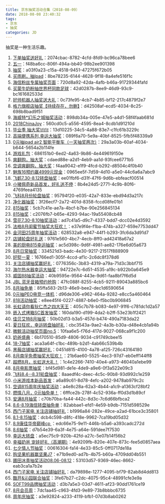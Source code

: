 ```yaml
---
title: 京东抽奖活动合集（2018-08-09）
date: 2018-08-08 23:40:32
tags:
- 京东
- 抽奖
categories: JD
---
```

抽奖是一种生活乐趣。
<!--more-->
1. [下单抽奖送好礼](https://sale.jd.com/act/CNG3trYx27yEX.html)：2074cbac-8782-4cfd-8fd9-bc96ca78bee6
2. [五一](https://sale.jd.com/act/N4gL8sZJXe.html)：f48ba6cc-806f-494a-bb40-98b2ee901398
3. [抽奖](https://sale.jd.com/act/dtToP3gx7OCBKD.html)：a03f0a23-c15a-4518-9451-47275f672b05
4. [买雨刷，抽Ipad](https://sale.jd.com/act/svlrndtxmo416.html)：8be78235-6144-4628-9f18-8a4efe516f1c
5. [海信粉丝专属抽奖页面](https://sale.jd.com/act/4toMzG5jeX2CZwuv.html)：720d8a92-42da-4afb-b46a-91729344fafd
6. [买蒙牛奶粉抽世界杯同款足球](https://sale.jd.com/act/UGbprCcw0m.html)：42d0287b-8ee9-46d9-93c9-bc161682533d
7. [好帅机器人抽奖送大礼](https://sale.jd.com/act/qzYfAxVibg6m.html)：0c73fe95-4cb7-4b85-bf12-217c4879f2e7
8. [格力旗舰店抽奖【持续存在，勿删】](https://sale.jd.com/act/sxY35ojWkC.html)：d42508af-ecd5-4034-8c25-698b8bad9f51
9. [海威特*幻乐之城抽奖活动](https://sale.jd.com/act/NrmetHp2Fi4L.html)：898db34a-005e-47e5-a4d1-58f4faab681d
10. [2018ChinaJoy](https://sale.jd.com/act/1UuBkvr8Jt7.html)：560cd0c5-a556-4595-8ea4-8cdb1d91210d
11. [毕业季 抽大奖\t\t\t](https://sale.jd.com/act/3SLPZ5Ybj7FDU.html)：13d10225-34c5-4a88-83e7-c1fc61b3229c
12. [高端便携系列,幸运大抽奖](https://sale.jd.com/act/7zBMrt5HRmLksY.html)：089f6a70-5e9a-40bf-8525-5fb5f48339a9
13. [0元抽ipad air2 智能平衡车（一天抽奖两次）](https://sale.jd.com/act/O1QBMSd2KTEHzhmf.html)：29a3a03b-60af-4034-b644-5654a2b114fe
14. [游戏礼包](https://sale.jd.com/act/BClHxZN1mRrb5P.html)：686151b0-6ed2-4a63-9b86-4e449619150e
15. [爽翻购，抽大奖](https://sale.jd.com/act/iFCghmnWEH01.html)：cdaed88e-a2d1-4eb9-aa1d-93fcee6771b5
16. [空调爽翻购，抽大奖](https://sale.jd.com/act/1uFvr6tD5VI0.html)：f4aa9042-e1f9-4fcd-b292-d8504c4f0b40
17. [魅族16预约赢4999元现金](https://sale.jd.com/act/InqRKmz0tg.html)：0965ee5f-7d59-4d10-a5e0-44c6a6a7abc9
18. [飞鹤7.30-8.12转盘抽奖](https://sale.jd.com/act/5CbJ0yLUhFs.html)：ee01fbf6-d31f-47f6-9d6b-ebfeacf00514
19. [小猪佩奇新品首发，好礼送不停](https://sale.jd.com/act/fbFuLiOQTBCAW0s.html)：8b4e24d5-2771-4c9b-80f6-4769feea4135
20. [飞科8月份轮盘抽奖](https://sale.jd.com/act/sVzvBGkcQH4t6RIF.html)：95794f20-e035-42a7-833e-ebd94d3a217c
21. [净化器抽奖](https://sale.jd.com/act/Gn0bVrw6XIEWdv1O.html)：3f26ecf7-2a72-401d-8358-fccd08fe01b1
22. [815抽奖](https://sale.jd.com/act/UzE0CMgmG5X.html)：5cb7c41e-ae7a-4bcf-b7be-90e256845134
23. [815抽奖](https://sale.jd.com/act/xXCmUAV6lBLH.html)：c2076fb7-b65e-4293-94ac-19a55408cb48
24. [雪花7.30-8.10抽奖活动](https://sale.jd.com/act/6NwVTGKxjfI8mUzl.html)：ad7c41a5-d9c7-4337-bdd7-dcc02e4d3592
25. [法格8月闺蜜节抽奖大狂欢！](https://sale.jd.com/act/7chvfJ3XKNFxMTL.html)：e37e9f4e-f1ba-474b-a327-659e7753dd47
26. [金河田25周年抽奖活动](https://sale.jd.com/act/QAmkEj6bL0Bl.html)：628532a8-e947-44f1-b293-3fc6da3d91d7
27. [店铺轮盘好礼送](https://sale.jd.com/act/PF3wtQqluDfS5gEy.html)：9761e560-4bc7-4ecb-8ff0-ad42418a67a2
28. [美的厨电815幸运抽奖](https://sale.jd.com/act/gKAD16BqTM.html)：ac5d398c-9d6f-4981-ae82-176e6d05a673
29. [8月日常抽奖](https://sale.jd.com/act/KxyLPzScgJo.html)：334521d3-badc-4e30-9217-21517f888909
30. [好熨一夏](https://sale.jd.com/act/AZoct2q1BOhTU.html)：16766ed1-305f-4ccd-af1c-2c6dc8f378d6
31. [关注店铺抽奖赢好礼](https://sale.jd.com/act/DhKrOjXnFcGL.html)：0776356c-3b83-4319-a79a-71d3c3bbf715
32. [海尔热水器幸运大抽奖](https://sale.jd.com/act/cXIprbGntixYU1.html)：94722e7c-6d51-4535-a19c-b922b0a645e9
33. [威固88抽奖活动](https://sale.jd.com/act/tOdn7JmqRgcX.html)：40b9595e-9564-443e-9d61-faa8bf7f6d5d
34. [JBL 蓝牙音箱预约抢购](https://sale.jd.com/act/P8SBbiMdRp.html)：47fc088f-8255-4cb5-9211-89043a885bc6
35. [8月抽免单](https://sale.jd.com/act/Ofzk8FVbXa.html)：85ffa583-2b13-46e9-bee2-dec1d6590654
36. [0元抽PEO电竞一体机](https://sale.jd.com/act/elxwYjKU40oOF7.html)：d96de306-e962-464a-9282-e8cc5a460464
37. [818活动抽奖](https://sale.jd.com/act/YwJvQOrbPKaLE2.html)：e8ee45f4-0227-4887-b6e0-f5bc0b906845
38. [长虹请你看狄仁杰之四大天王](https://sale.jd.com/act/VuCYTEc7k5Opfv.html)：405c7b78-b083-4e97-91f6-c781dc1d2a57
39. [嵌入式烤箱SC首发抽奖](https://sale.jd.com/act/q4YumPVZCFJl5R0z.html)：160da190-d199-4da2-b2ff-53e23b1f2421
40. [佳贝艾特8月抽奖](https://sale.jd.com/act/KxyLPzScgJo.html)：50b02d13-b3a5-457d-b474-490a7183da22
41. [夏日狂欢，幸运转盘抽好礼](https://sale.jd.com/act/DTNh7q8yWQgosK.html)：cbc3543a-9ae2-4a3b-b30a-d48e4cb1a94b
42. [微鲸活动抽奖页面no.5](https://sale.jd.com/act/dLW5AFnisJq6.html)：10faa6e5-f76d-417d-9027-068ca9f1c200
43. [奶爸盛典](https://sale.jd.com/act/YSaJ4HLW3jpq.html)：6b170510-85d9-4806-9034-c91749cbee15
44. [18-7抽奖](https://sale.jd.com/act/uzYr0eWdgPSs2vo.html)：aca3a64f-c1bc-489b-b2d1-4ab66c539b4b
45. [黑莓店铺抽奖赢好礼](https://sale.jd.com/act/AWtJKHVCUQxN.html)：0451d815-4100-4a78-a125-726c43164180
46. [8月南孚免费抽奖大狂欢！](https://sale.jd.com/act/xUvpngu6t0.html)：21b6ae60-5525-4ec3-97d7-eb0eff144ff8
47. [超燃8月，长虹送大礼！](https://sale.jd.com/act/QmTvS13ybal0gf.html)：1c4e2266-7410-40e4-a973-46040a1ebe99
48. [8月电影票抽奖](https://sale.jd.com/act/rgk7zN3o5Ci.html)：bf45d981-de1e-4de9-a9e6-0f3a522e09c3
49. [飞科8.4--8.31轮盘抽奖](https://sale.jd.com/act/lejBKAWUctaGOdSN.html)：8aaedf4c-deec-4c5c-90b8-93d992c1e259
50. [小米游戏本新品首发](https://sale.jd.com/act/gNGrP4mnoI0yM.html)：a6a89c61-8d78-4efc-a202-9478ab979c2c
51. [空调815周年庆抽奖活动](https://sale.jd.com/act/Vf1TRWbkmaJ4.html)：a4e8c28a-62a3-4b44-a1c9-a1363cf28bf2
52. [燃情八月，0元抽免单！](https://sale.jd.com/act/0yZmAx5o6WXkg.html)：6fffce2b-278f-4c52-936a-ff0d3d1b89cf
53. [安满8月抽奖](https://sale.jd.com/act/04IQKT1aivoL5bR.html)：c70b70ba-fa44-442c-8d3c-7c6d66bfbca2
54. [8.6-8.19海信转盘抽免单](https://sale.jd.com/act/PREzgwreDpq4Jxs8.html)：82abbae1-efd1-4e59-b9db-7151d598529e
55. [西门子家电   关注店铺抽好礼](https://sale.jd.com/act/WqFkmJcIODt1oEs.html)：b1996a84-282e-49ce-a2ad-61bce3c35801
56. [8.1-8.15抽奖](https://sale.jd.com/act/aM5znCPNuU.html)：dcb4c598-d8fc-418e-9962-7ca19bd05d32
57. [8.9康佳华帝巅峰cp ](https://sale.jd.com/act/0BomZC857fwRzKU2.html)：edc66e75-9e11-446b-b5a6-a393cadc272d
58. [8.6抽奖](https://sale.jd.com/act/vhJOrkWsI2FR.html)：d7b54e39-6a3f-4e75-a64e-591dee7f7530
59. [幸运大转盘](https://sale.jd.com/act/dDpsu5PlxgAUIm3G.html)：a5ec75c9-920b-42fd-a27c-5e07b14f56b2
60. [幸福奶爸 宠娃好礼（高潮期）](https://sale.jd.com/act/belYfoWdNHw3.html)：4e9209fb-820e-407e-873c-fee5d0857aea
61. [七夕情人节抽奖](https://sale.jd.com/act/R6LyfqnlXue.html)：00616304-fa14-4e33-85c5-0ff0717de18a
62. [购坚果机器赢坚果J7](https://sale.jd.com/act/BM2aDzHmr7x5.html)：e71b9ed0-ad7b-4b75-b60a-4709dd04b551
63. [圃田冰青抽奖活动08.06-08.12](https://sale.jd.com/act/GNsI2WwlnmPE.html)：53103d57-9369-46ec-8662-eab3ca1a7b2e
64. [西门子家电   关注店铺抽好礼](https://sale.jd.com/act/WqFkmJcIODt1oEs.html)：da79898e-1277-4095-bf79-82ab8d4dd813
65. [酷开&沁园联合抽奖](https://sale.jd.com/act/XT7MUvCYjhfQJbR.html)：3fe67b27-c2dc-4075-95c4-48991cfe3e9a
66. [SOFT99品牌抽奖活动](https://sale.jd.com/act/BfcsrvEehp0U2M.html)：d3b7a5e3-03d7-4611-af23-90dd1761ce19
67. [8月会员周](https://sale.jd.com/act/dx7wu3iCUK81J6.html)：7dc1aa45-c963-4fd3-9e89-73b8bbbc6735
68. [周年庆抽奖](https://sale.jd.com/act/FRNVZM8lOjyn5.html)：a3e92824-a233-4119-bfb1-07d3b8ab0262
